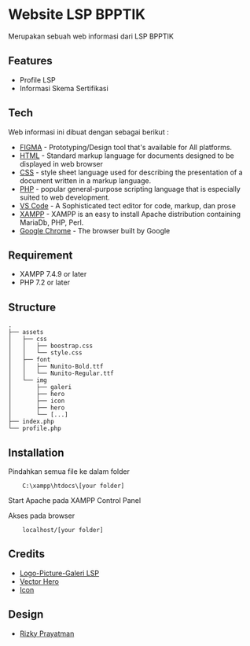 # Website LSP BPPTIK

Merupakan sebuah web informasi dari LSP BPPTIK

## Features

- Profile LSP
- Informasi Skema Sertifikasi

## Tech

Web informasi ini dibuat dengan sebagai berikut :

- [FIGMA](https://www.figma.com/) - Prototyping/Design tool that's available for All platforms.
- [HTML](https://developer.mozilla.org/en-US/docs/Web/HTML/Reference) - Standard markup language for documents designed to be displayed in web browser
- [CSS](https://developer.mozilla.org/en-US/docs/Web/CSS/Reference) - style sheet language used for describing the presentation of a document written in a markup language.
- [PHP](https://www.php.net/) - popular general-purpose scripting language that is especially suited to web development.
- [VS Code](https://code.visualstudio.com/) - A Sophisticated tect editor for code, markup, dan prose
- [XAMPP](https://www.apachefriends.org/index.html) - XAMPP is an easy to install Apache distribution containing MariaDb, PHP, Perl.
- [Google Chrome](https://www.google.com/chrome/) - The browser built by Google

## Requirement

- XAMPP 7.4.9 or later
- PHP 7.2 or later

## Structure

```
.
├── assets
│   ├── css
│   │   ├── boostrap.css
│   │   └── style.css
│   ├── font
│   │   ├── Nunito-Bold.ttf
│   │   └── Nunito-Regular.ttf
│   └── img
│       ├── galeri
│       ├── hero
│       ├── icon
│       ├── hero
│       └── [...]
├── index.php
└── profile.php

```

## Installation

Pindahkan semua file ke dalam folder

```
    C:\xampp\htdocs\[your folder]
```

Start Apache pada XAMPP Control Panel

Akses pada browser

```
    localhost/[your folder]
```

## Credits

- [Logo-Picture-Galeri LSP](https://bpptik.kominfo.go.id/)
- [Vector Hero](https://undraw.co/)
- [Icon](https://www.figma.com/community/plugin/735098390272716381/Iconify)

## Design

- [Rizky Prayatman](https://www.linkedin.com/in/rizky-prayatman-154656165/)
